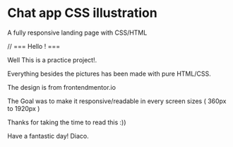 # Chat app CSS illustration
 A fully responsive landing page with CSS/HTML



// === Hello ! ===

Well This is a practice project!.

Everything besides the pictures has been made with pure HTML/CSS.

The design is from frontendmentor.io

The Goal was to make it responsive/readable in every screen sizes ( 360px to 1920px )


Thanks for taking the time to read this :))

Have a fantastic day! 
Diaco.